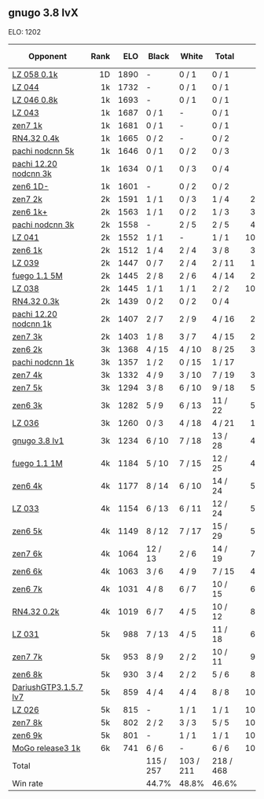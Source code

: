 ## gnugo 3.8 lvX ##

ELO: 1202

Opponent | Rank | ELO | Black | White | Total | Win rate
---------|-----:|----:|-------|-------|-------|-------:
[LZ 058 0.1k](LZ%20058%200.1k.md) | 1D | 1890 | - | 0 / 1 | 0 / 1 | 0.0%
[LZ 044](LZ%20044.md) | 1k | 1732 | - | 0 / 1 | 0 / 1 | 0.0%
[LZ 046 0.8k](LZ%20046%200.8k.md) | 1k | 1693 | - | 0 / 1 | 0 / 1 | 0.0%
[LZ 043](LZ%20043.md) | 1k | 1687 | 0 / 1 | - | 0 / 1 | 0.0%
[zen7 1k](zen7%201k.md) | 1k | 1681 | 0 / 1 | - | 0 / 1 | 0.0%
[RN4.32 0.4k](RN4.32%200.4k.md) | 1k | 1665 | 0 / 2 | - | 0 / 2 | 0.0%
[pachi nodcnn 5k](pachi%20nodcnn%205k.md) | 1k | 1646 | 0 / 1 | 0 / 2 | 0 / 3 | 0.0%
[pachi 12.20 nodcnn 3k](pachi%2012.20%20nodcnn%203k.md) | 1k | 1634 | 0 / 1 | 0 / 3 | 0 / 4 | 0.0%
[zen6 1D-](zen6%201D-.md) | 1k | 1601 | - | 0 / 2 | 0 / 2 | 0.0%
[zen7 2k](zen7%202k.md) | 2k | 1591 | 1 / 1 | 0 / 3 | 1 / 4 | 25.0%
[zen6 1k+](zen6%201k+.md) | 2k | 1563 | 1 / 1 | 0 / 2 | 1 / 3 | 33.3%
[pachi nodcnn 3k](pachi%20nodcnn%203k.md) | 2k | 1558 | - | 2 / 5 | 2 / 5 | 40.0%
[LZ 041](LZ%20041.md) | 2k | 1552 | 1 / 1 | - | 1 / 1 | 100.0%
[zen6 1k](zen6%201k.md) | 2k | 1512 | 1 / 4 | 2 / 4 | 3 / 8 | 37.5%
[LZ 039](LZ%20039.md) | 2k | 1447 | 0 / 7 | 2 / 4 | 2 / 11 | 18.2%
[fuego 1.1 5M](fuego%201.1%205M.md) | 2k | 1445 | 2 / 8 | 2 / 6 | 4 / 14 | 28.6%
[LZ 038](LZ%20038.md) | 2k | 1445 | 1 / 1 | 1 / 1 | 2 / 2 | 100.0%
[RN4.32 0.3k](RN4.32%200.3k.md) | 2k | 1439 | 0 / 2 | 0 / 2 | 0 / 4 | 0.0%
[pachi 12.20 nodcnn 1k](pachi%2012.20%20nodcnn%201k.md) | 2k | 1407 | 2 / 7 | 2 / 9 | 4 / 16 | 25.0%
[zen7 3k](zen7%203k.md) | 2k | 1403 | 1 / 8 | 3 / 7 | 4 / 15 | 26.7%
[zen6 2k](zen6%202k.md) | 3k | 1368 | 4 / 15 | 4 / 10 | 8 / 25 | 32.0%
[pachi nodcnn 1k](pachi%20nodcnn%201k.md) | 3k | 1357 | 1 / 2 | 0 / 15 | 1 / 17 | 5.9%
[zen7 4k](zen7%204k.md) | 3k | 1332 | 4 / 9 | 3 / 10 | 7 / 19 | 36.8%
[zen7 5k](zen7%205k.md) | 3k | 1294 | 3 / 8 | 6 / 10 | 9 / 18 | 50.0%
[zen6 3k](zen6%203k.md) | 3k | 1282 | 5 / 9 | 6 / 13 | 11 / 22 | 50.0%
[LZ 036](LZ%20036.md) | 3k | 1260 | 0 / 3 | 4 / 18 | 4 / 21 | 19.0%
[gnugo 3.8 lv1](gnugo%203.8%20lv1.md) | 3k | 1234 | 6 / 10 | 7 / 18 | 13 / 28 | 46.4%
[fuego 1.1 1M](fuego%201.1%201M.md) | 4k | 1184 | 5 / 10 | 7 / 15 | 12 / 25 | 48.0%
[zen6 4k](zen6%204k.md) | 4k | 1177 | 8 / 14 | 6 / 10 | 14 / 24 | 58.3%
[LZ 033](LZ%20033.md) | 4k | 1154 | 6 / 13 | 6 / 11 | 12 / 24 | 50.0%
[zen6 5k](zen6%205k.md) | 4k | 1149 | 8 / 12 | 7 / 17 | 15 / 29 | 51.7%
[zen7 6k](zen7%206k.md) | 4k | 1064 | 12 / 13 | 2 / 6 | 14 / 19 | 73.7%
[zen6 6k](zen6%206k.md) | 4k | 1063 | 3 / 6 | 4 / 9 | 7 / 15 | 46.7%
[zen6 7k](zen6%207k.md) | 4k | 1031 | 4 / 8 | 6 / 7 | 10 / 15 | 66.7%
[RN4.32 0.2k](RN4.32%200.2k.md) | 4k | 1019 | 6 / 7 | 4 / 5 | 10 / 12 | 83.3%
[LZ 031](LZ%20031.md) | 5k | 988 | 7 / 13 | 4 / 5 | 11 / 18 | 61.1%
[zen7 7k](zen7%207k.md) | 5k | 953 | 8 / 9 | 2 / 2 | 10 / 11 | 90.9%
[zen6 8k](zen6%208k.md) | 5k | 930 | 3 / 4 | 2 / 2 | 5 / 6 | 83.3%
[DariushGTP3.1.5.7 lv7](DariushGTP3.1.5.7%20lv7.md) | 5k | 859 | 4 / 4 | 4 / 4 | 8 / 8 | 100.0%
[LZ 026](LZ%20026.md) | 5k | 815 | - | 1 / 1 | 1 / 1 | 100.0%
[zen7 8k](zen7%208k.md) | 5k | 802 | 2 / 2 | 3 / 3 | 5 / 5 | 100.0%
[zen6 9k](zen6%209k.md) | 5k | 801 | - | 1 / 1 | 1 / 1 | 100.0%
[MoGo release3 1k](MoGo%20release3%201k.md) | 6k | 741 | 6 / 6 | - | 6 / 6 | 100.0%
Total | | | 115 / 257 | 103 / 211 | 218 / 468 | 
Win rate| | | 44.7% | 48.8% | 46.6% | 
